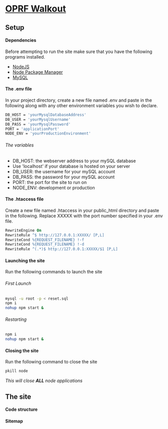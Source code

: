 # [OPRF Walkout](#)

## Setup

#### Dependencies
Before attempting to run the site make sure that you have the following programs installed.
* [NodeJS](https://nodejs.org)
* [Node Package Manager](https://www.npmjs.com)
* [MySQL](https://www.mysql.com)

#### The .env file
In your project directory, create a new file named .env and paste in the following along with any other environment variables you wish to declare.
```bash
DB_HOST = 'yourMysqlDatabaseAddress'
DB_USER = 'yourMysqlUsername'
DB_PASS = 'yourMysqlPassword'
PORT = 'applicationPort'
NODE_ENV = 'yourProductionEnvironment'
```
###### The variables
* DB_HOST: the webserver address to your mySQL database
 * Use 'localhost' if your database is hosted on your server
* DB_USER: the username for your mySQL account
* DB_PASS: the password for your mySQL account
* PORT: the port for the site to run on
* NODE_ENV: development or production

#### The .htaccess file
Create a new file named .htaccess in your public_html directory and paste in the following. Replace XXXXX with the port number specified in your .env file.
```apache
RewriteEngine On
RewriteRule ^$ http://127.0.0.1:XXXXX/ [P,L]
RewriteCond %{REQUEST_FILENAME} !-f
RewriteCond %{REQUEST_FILENAME} !-d
RewriteRule ^(.*)$ http://127.0.0.1:XXXXX/$1 [P,L]
```

#### Launching the site
Run the following commands to launch the site
###### First Launch
```bash
mysql -u root -p < reset.sql
npm i
nohup npm start &
```

###### Restarting
```bash
npm i
nohup npm start &
```

#### Closing the site
Run the following command to close the site
```bash
pkill node
```
_This will close **ALL** node applications_

## The site

#### Code structure


#### Sitemap
